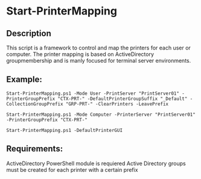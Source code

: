 # Start-PrinterMapping

## Description
This script is a framework to control and map the printers for
each user or computer. The printer mapping is based on 
ActiveDirectory groupmembership and is manly focused for 
terminal server environments.


## Example:
```
Start-PrinterMapping.ps1 -Mode User -PrintServer "PrintServer01" -PrinterGroupPrefix "CTX-PRT-" -DefaultPrinterGroupSuffix "_Default" -CollectionGroupPrefix "GRP-PRT-" -ClearPrinters -LeavePrefix

Start-PrinterMapping.ps1 -Mode Computer -PrinterServer "PrintServer01" -PrinterGroupPrefix "CTX-PRT-"

Start-PrinterMapping.ps1 -DefaultPrinterGUI
```


## Requirements:
ActiveDirectory PowerShell module is requiered
Active Directory groups must be created for each printer with a certain prefix
